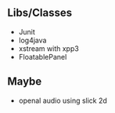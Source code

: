Libs/Classes
------------
* Junit
* log4java
* xstream with xpp3
* FloatablePanel 

Maybe
-----
* openal audio using slick 2d




